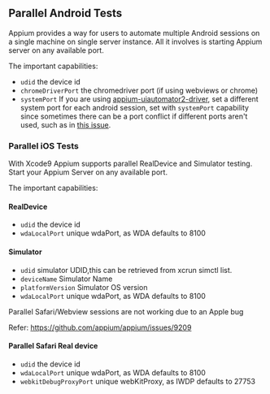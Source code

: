 ## Parallel Android Tests

Appium provides a way for users to automate multiple Android sessions on a single machine on single server instance. All it involves is starting Appium server on any available port.

The important capabilities:

- `udid` the device id
- `chromeDriverPort` the chromedriver port (if using webviews or chrome)
- `systemPort` If you are using [appium-uiautomator2-driver](https://github.com/appium/appium-uiautomator2-driver), set a different system port for each android session, set with `systemPort` capability since sometimes there can be a port conflict if different ports aren't used, such as in [this issue](https://github.com/appium/appium/issues/7745).


### Parallel iOS Tests

With Xcode9 Appium supports parallel RealDevice and Simulator testing. Start your Appium Server on any available port.

The important capabilities:

#### RealDevice
- `udid` the device id
- `wdaLocalPort` unique wdaPort, as WDA defaults to 8100
 
#### Simulator

- `udid` simulator UDID,this can be retrieved from xcrun simctl list.
- `deviceName` Simulator Name
- `platformVersion` Simulator OS version
- `wdaLocalPort` unique wdaPort, as WDA defaults to 8100

Parallel Safari/Webview sessions are not working due to an Apple bug

Refer: https://github.com/appium/appium/issues/9209

#### Parallel Safari Real device

- `udid` the device id
- `wdaLocalPort` unique wdaPort, as WDA defaults to 8100
- `webkitDebugProxyPort` unique webKitProxy, as IWDP defaults to 27753
